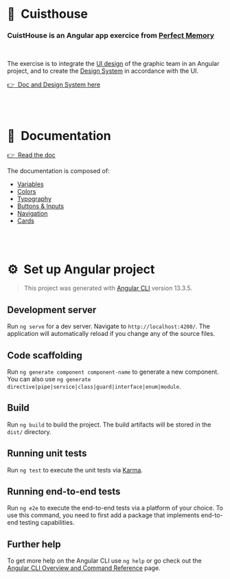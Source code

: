 
# 🍔  Cuisthouse

### CuistHouse is an Angular app exercice from [Perfect Memory](https://www.perfect-memory.com)

<br>

The exercise is to integrate the [UI design](https://xd.adobe.com/view/1eee05c4-c608-4ad6-8931-c94e413433bb-4bbd/) of the graphic team in an Angular project, and to create the [Design System](https://cuisthouse-doc.kaelgh.com/design-system) in accordance with the UI.

[👉  Doc and Design System here](https://cuisthouse-doc.kaelgh.com)

<br>
<br>

# 📖  Documentation

[👉  Read the doc](https://cuisthouse-doc.kaelgh.com/documentation/documentation)

The documentation is composed of:

* [Variables](https://cuisthouse-doc.kaelgh.com/documentation/doc_variables)
* [Colors](https://cuisthouse-doc.kaelgh.com/documentation/doc_colors)
* [Typography](https://cuisthouse-doc.kaelgh.com/documentation/doc_typography)
* [Buttons & Inputs](https://cuisthouse-doc.kaelgh.com/documentation/doc_buttons-inputs)
* [Navigation](https://cuisthouse-doc.kaelgh.com/documentation/doc_navigation)
* [Cards](https://cuisthouse-doc.kaelgh.com/documentation/doc_cards)

<br>
<br>

# ⚙️  Set up Angular project

> This project was generated with [Angular CLI](https://github.com/angular/angular-cli) version 13.3.5.

## Development server

Run `ng serve` for a dev server. Navigate to `http://localhost:4200/`. The application will automatically reload if you change any of the source files.

## Code scaffolding

Run `ng generate component component-name` to generate a new component. You can also use `ng generate directive|pipe|service|class|guard|interface|enum|module`.

## Build

Run `ng build` to build the project. The build artifacts will be stored in the `dist/` directory.

## Running unit tests

Run `ng test` to execute the unit tests via [Karma](https://karma-runner.github.io).

## Running end-to-end tests

Run `ng e2e` to execute the end-to-end tests via a platform of your choice. To use this command, you need to first add a package that implements end-to-end testing capabilities.

## Further help

To get more help on the Angular CLI use `ng help` or go check out the [Angular CLI Overview and Command Reference](https://angular.io/cli) page.


<br>
<br>
